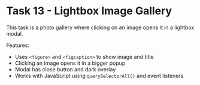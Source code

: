 # Task 13 - Lightbox Image Gallery

This task is a photo gallery where clicking on an image opens it in a lightbox modal.

 Features:
- Uses `<figure>` and `<figcaption>` to show image and title
- Clicking an image opens it in a bigger popup
- Modal has close button and dark overlay
- Works with JavaScript using `querySelectorAll()` and event listeners
